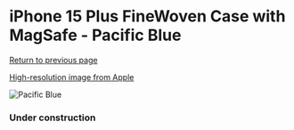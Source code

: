 # iPhone 15 Plus FineWoven Case with MagSafe - Pacific Blue

[Return to previous page](/iphone_15)

[High-resolution image from Apple](https://store.storeimages.cdn-apple.com/8756/as-images.apple.com/is/MT4D3?wid=4500&hei=4500&fmt=png)

<div style="width: 384px"><img src="/everysource/MT4D3.png" alt="Pacific Blue"></div>

### Under construction
